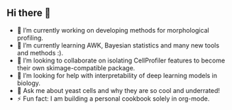 ## Hi there 👋

- 🔭 I’m currently working on developing methods for morphological profiling.
- 🌱 I’m currently learning AWK, Bayesian statistics and many new tools and methods :).
- 👯 I’m looking to collaborate on isolating CellProfiler features to become their own skimage-compatible package.
- 🤔 I’m looking for help with interpretability of deep learning models in biology.
- 💬 Ask me about yeast cells and why they are so cool and underrated!
- ⚡ Fun fact: I am building a personal cookbook solely in org-mode. 
